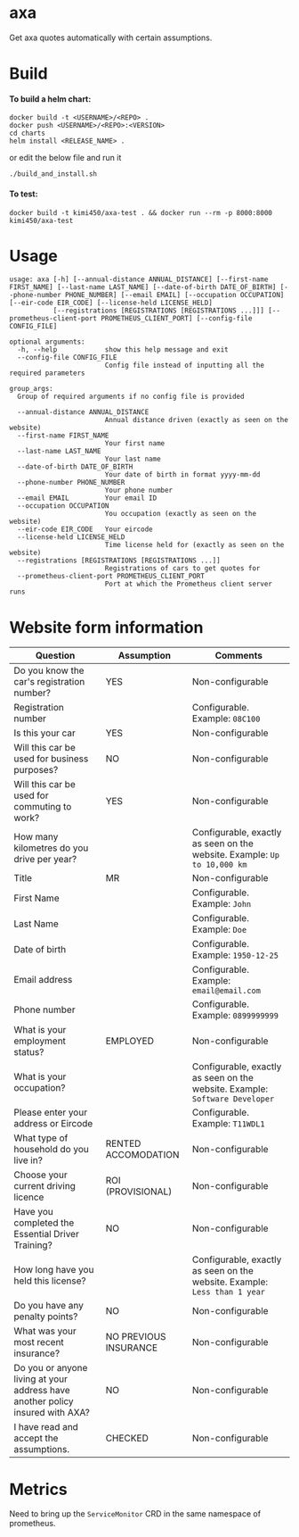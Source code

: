 # axa
Get axa quotes automatically with certain assumptions.

# Build

#### To build a helm chart:
```
docker build -t <USERNAME>/<REPO> .
docker push <USERNAME>/<REPO>:<VERSION>
cd charts
helm install <RELEASE_NAME> .
```
or edit the below file and run it
```
./build_and_install.sh
```

#### To test:
```
docker build -t kimi450/axa-test . && docker run --rm -p 8000:8000 kimi450/axa-test
```

# Usage
```
usage: axa [-h] [--annual-distance ANNUAL_DISTANCE] [--first-name FIRST_NAME] [--last-name LAST_NAME] [--date-of-birth DATE_OF_BIRTH] [--phone-number PHONE_NUMBER] [--email EMAIL] [--occupation OCCUPATION] [--eir-code EIR_CODE] [--license-held LICENSE_HELD]
           [--registrations [REGISTRATIONS [REGISTRATIONS ...]]] [--prometheus-client-port PROMETHEUS_CLIENT_PORT] [--config-file CONFIG_FILE]

optional arguments:
  -h, --help            show this help message and exit
  --config-file CONFIG_FILE
                        Config file instead of inputting all the required parameters

group_args:
  Group of required arguments if no config file is provided

  --annual-distance ANNUAL_DISTANCE
                        Annual distance driven (exactly as seen on the website)
  --first-name FIRST_NAME
                        Your first name
  --last-name LAST_NAME
                        Your last name
  --date-of-birth DATE_OF_BIRTH
                        Your date of birth in format yyyy-mm-dd
  --phone-number PHONE_NUMBER
                        Your phone number
  --email EMAIL         Your email ID
  --occupation OCCUPATION
                        You occupation (exactly as seen on the website)
  --eir-code EIR_CODE   Your eircode
  --license-held LICENSE_HELD
                        Time license held for (exactly as seen on the website)
  --registrations [REGISTRATIONS [REGISTRATIONS ...]]
                        Registrations of cars to get quotes for
  --prometheus-client-port PROMETHEUS_CLIENT_PORT
                        Port at which the Prometheus client server runs
```

# Website form information
|Question|Assumption|Comments|
|--|--|--|
|Do you know the car's registration number?|YES|Non-configurable|
|Registration number||Configurable. Example: `08C100`|
|Is this your car|YES|Non-configurable|
|Will this car be used for business purposes?|NO|Non-configurable|
|Will this car be used for commuting to work?|YES|Non-configurable|
|How many kilometres do you drive per year?||Configurable, exactly as seen on the website. Example: `Up to 10,000 km`|
|Title|MR|Non-configurable|
|First Name||Configurable. Example: `John`|
|Last Name||Configurable. Example: `Doe`|
|Date of birth||Configurable. Example: `1950-12-25`|
|Email address||Configurable. Example: `email@email.com`|
|Phone number||Configurable. Example: `0899999999`|
|What is your employment status?|EMPLOYED|Non-configurable|
|What is your occupation?||Configurable, exactly as seen on the website. Example: `Software Developer`|
|Please enter your address or Eircode||Configurable. Example: `T11WDL1`|
|What type of household do you live in?|RENTED ACCOMODATION|Non-configurable|
|Choose your current driving licence|ROI (PROVISIONAL)|Non-configurable|
|Have you completed the Essential Driver Training?|NO|Non-configurable|
|How long have you held this license?||Configurable, exactly as seen on the website. Example: `Less than 1 year`|
|Do you have any penalty points?|NO|Non-configurable|
|What was your most recent insurance?|NO PREVIOUS INSURANCE|Non-configurable|
|Do you or anyone living at your address have another policy insured with AXA?|NO|Non-configurable|
|I have read and accept the assumptions.|CHECKED|Non-configurable|

# Metrics
Need to bring up the `ServiceMonitor` CRD in the same namespace of prometheus.